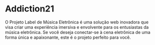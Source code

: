 # Addiction21
O Projeto Label de Música Eletrônica é uma solução web inovadora que visa criar uma experiência imersiva e envolvente para os entusiastas da música eletrônica. Se você deseja conectar-se à cena eletrônica de uma forma única e apaixonante, este é o projeto perfeito para você.
